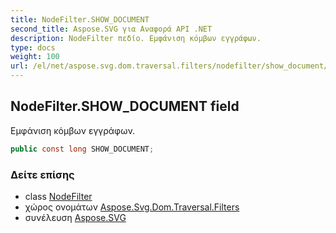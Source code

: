 ```yaml
---
title: NodeFilter.SHOW_DOCUMENT
second_title: Aspose.SVG για Αναφορά API .NET
description: NodeFilter πεδίο. Εμφάνιση κόμβων εγγράφων.
type: docs
weight: 100
url: /el/net/aspose.svg.dom.traversal.filters/nodefilter/show_document/
---
```

## NodeFilter.SHOW_DOCUMENT field

Εμφάνιση κόμβων εγγράφων.

```csharp
public const long SHOW_DOCUMENT;
```

### Δείτε επίσης

* class [NodeFilter](../)
* χώρος ονομάτων [Aspose.Svg.Dom.Traversal.Filters](../../nodefilter/)
* συνέλευση [Aspose.SVG](../../../)


